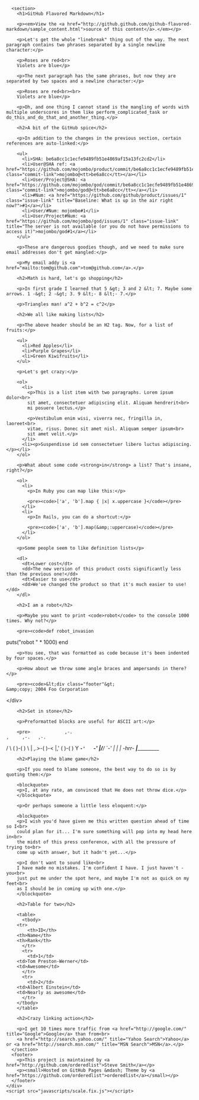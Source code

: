<html>
  <body>
    <div class="wrapper">

      <section>
        <h1>GitHub Flavored Markdown</h1>

        <p><em>View the <a href="http://github.github.com/github-flavored-markdown/sample_content.html">source of this content</a>.</em></p>

        <p>Let's get the whole "linebreak" thing out of the way. The next paragraph contains two phrases separated by a single newline character:</p>

        <p>Roses are red<br>
        Violets are blue</p>

        <p>The next paragraph has the same phrases, but now they are separated by two spaces and a newline character:</p>

        <p>Roses are red<br><br>
        Violets are blue</p>

        <p>Oh, and one thing I cannot stand is the mangling of words with multiple underscores in them like perform_complicated_task or do_this_and_do_that_and_another_thing.</p>

        <h2>A bit of the GitHub spice</h2>

        <p>In addition to the changes in the previous section, certain references are auto-linked:</p>

        <ul>
          <li>SHA: be6a8cc1c1ecfe9489fb51e4869af15a13fc2cd2</li>
          <li>User@SHA ref: <a href="https://github.com/mojombo/product/commit/be6a8cc1c1ecfe9489fb51e4869af15a13fc2cd2" class="commit-link">mojombo@<tt>be6a8cc</tt></a></li>
          <li>User/Project@SHA: <a href="https://github.com/mojombo/god/commit/be6a8cc1c1ecfe9489fb51e4869af15a13fc2cd2" class="commit-link">mojombo/god@<tt>be6a8cc</tt></a></li>
          <li>#Num: <a href="https://github.com/github/product/issues/1" class="issue-link" title="Baseline: What is up in the air right now?">#1</a></li>
          <li>User/#Num: mojombo#1</li>
          <li>User/Project#Num: <a href="https://github.com/mojombo/god/issues/1" class="issue-link" title="The server is not available (or you do not have permissions to access it)">mojombo/god#1</a></li>
        </ul>

        <p>These are dangerous goodies though, and we need to make sure email addresses don't get mangled:</p>

        <p>My email addy is <a href="mailto:tom@github.com">tom@github.com</a>.</p>

        <h2>Math is hard, let's go shopping</h2>

        <p>In first grade I learned that 5 &gt; 3 and 2 &lt; 7. Maybe some arrows. 1 -&gt; 2 -&gt; 3. 9 &lt;- 8 &lt;- 7.</p>

        <p>Triangles man! a^2 + b^2 = c^2</p>

        <h2>We all like making lists</h2>

        <p>The above header should be an H2 tag. Now, for a list of fruits:</p>

        <ul>
          <li>Red Apples</li>
          <li>Purple Grapes</li>
          <li>Green Kiwifruits</li>
        </ul>

        <p>Let's get crazy:</p>

        <ol>
          <li>
            <p>This is a list item with two paragraphs. Lorem ipsum dolor<br>
            sit amet, consectetuer adipiscing elit. Aliquam hendrerit<br>
            mi posuere lectus.</p>

            <p>Vestibulum enim wisi, viverra nec, fringilla in, laoreet<br>
            vitae, risus. Donec sit amet nisl. Aliquam semper ipsum<br>
            sit amet velit.</p>
          </li>
          <li><p>Suspendisse id sem consectetuer libero luctus adipiscing.</p></li>
        </ol>

        <p>What about some code <strong>in</strong> a list? That's insane, right?</p>

        <ol>
          <li>
            <p>In Ruby you can map like this:</p>

            <pre><code>['a', 'b'].map { |x| x.uppercase }</code></pre>
          </li>
          <li>
            <p>In Rails, you can do a shortcut:</p>

            <pre><code>['a', 'b'].map(&amp;:uppercase)</code></pre>
          </li>
        </ol>

        <p>Some people seem to like definition lists</p>

        <dl>
          <dt>Lower cost</dt>
          <dd>The new version of this product costs significantly less than the previous one!</dd>
          <dt>Easier to use</dt>
          <dd>We've changed the product so that it's much easier to use!</dd>
        </dl>

        <h2>I am a robot</h2>

        <p>Maybe you want to print <code>robot</code> to the console 1000 times. Why not?</p>

        <pre><code>def robot_invasion
  puts("robot " * 1000)
end
</code></pre>

        <p>You see, that was formatted as code because it's been indented by four spaces.</p>

        <p>How about we throw some angle braces and ampersands in there?</p>

        <pre><code>&lt;div class="footer"&gt;
    &amp;copy; 2004 Foo Corporation
&lt;/div&gt;
</code></pre>

        <h2>Set in stone</h2>

        <p>Preformatted blocks are useful for ASCII art:</p>

        <pre>             ,-.
    ,     ,-.   ,-.
   / \   (   )-(   )
   \ |  ,.&gt;-(   )-&lt;
    \|,' (   )-(   )
     Y ___`-'   `-'
     |/__/   `-'
     |
     |
     |    -hrr-
  ___|_____________
</pre>

        <h2>Playing the blame game</h2>

        <p>If you need to blame someone, the best way to do so is by quoting them:</p>

        <blockquote>
        <p>I, at any rate, am convinced that He does not throw dice.</p>
        </blockquote>

        <p>Or perhaps someone a little less eloquent:</p>

        <blockquote>
        <p>I wish you'd have given me this written question ahead of time so I<br>
        could plan for it... I'm sure something will pop into my head here in<br>
        the midst of this press conference, with all the pressure of trying to<br>
        come up with answer, but it hadn't yet...</p>

        <p>I don't want to sound like<br>
        I have made no mistakes. I'm confident I have. I just haven't - you<br>
        just put me under the spot here, and maybe I'm not as quick on my feet<br>
        as I should be in coming up with one.</p>
        </blockquote>

        <h2>Table for two</h2>

        <table>
          <tbody>
        <tr>
            <th>ID</th>
        <th>Name</th>
        <th>Rank</th>
          </tr>
          <tr>
            <td>1</td>
        <td>Tom Preston-Werner</td>
        <td>Awesome</td>
          </tr>
          <tr>
            <td>2</td>
        <td>Albert Einstein</td>
        <td>Nearly as awesome</td>
          </tr>
        </tbody>
        </table>

        <h2>Crazy linking action</h2>

        <p>I get 10 times more traffic from <a href="http://google.com/" title="Google">Google</a> than from<br>
        <a href="http://search.yahoo.com/" title="Yahoo Search">Yahoo</a> or <a href="http://search.msn.com/" title="MSN Search">MSN</a>.</p>
      </section>
      <footer>
        <p>This project is maintained by <a href="http://github.com/orderedlist">Steve Smith</a></p>
        <p><small>Hosted on GitHub Pages &mdash; Theme by <a href="https://github.com/orderedlist">orderedlist</a></small></p>
      </footer>
    </div>
    <script src="javascripts/scale.fix.js"></script>
  </body>
</html>

